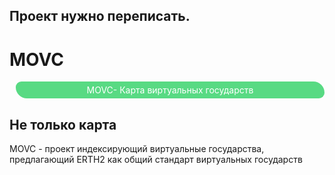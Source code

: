 ## Проект нужно переписать. 

# MOVC
 
<div>
    <div class="logo" style="text-align:center; margin-left: 10px; background-color: rgb(88, 218, 131); padding: 5px; border-radius: 10px 20px 10px 20px; color: white">MOVC- Карта виртуальных государств</div>
</div>

## Не только карта
MOVC - проект индексирующий виртуальные государства, предлагающий ERTH2 как общий стандарт виртуальных государств
